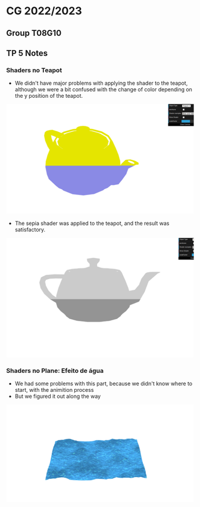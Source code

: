 # CG 2022/2023

## Group T08G10

## TP 5 Notes

### Shaders no Teapot

- We didn't have major problems with applying the shader to the teapot, although we were a bit confused with the change of color depending on the y position of the teapot.

![image](screenshots/cg-t08g10-tp5-1.png)

- The sepia shader was applied to the teapot, and the result was satisfactory.

![image](screenshots/cg-t08g10-tp5-2.png)

### Shaders no Plane: Efeito de água

- We had some problems with this part, because we didn't know where to start, with the animition process
- But we figured it out along the way

![image](screenshots/cg-t08g10-tp5-3.png)